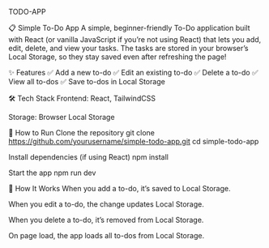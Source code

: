 TODO-APP


📋 Simple To-Do App
A simple, beginner-friendly To-Do application built with React (or vanilla JavaScript if you’re not using React) that lets you add, edit, delete, and view your tasks. The tasks are stored in your browser’s Local Storage, so they stay saved even after refreshing the page!

✨ Features
✅ Add a new to-do
✅ Edit an existing to-do
✅ Delete a to-do
✅ View all to-dos
✅ Save to-dos in Local Storage

🛠️ Tech Stack
Frontend: React, TailwindCSS

Storage: Browser Local Storage

🚀 How to Run
Clone the repository
git clone https://github.com/yourusername/simple-todo-app.git
cd simple-todo-app

Install dependencies (if using React)
npm install

Start the app
npm run dev

💾 How It Works
When you add a to-do, it’s saved to Local Storage.

When you edit a to-do, the change updates Local Storage.

When you delete a to-do, it’s removed from Local Storage.

On page load, the app loads all to-dos from Local Storage.


